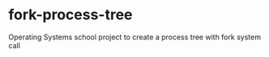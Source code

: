 # fork-process-tree
Operating Systems school project to create a process tree with fork system call
